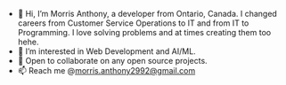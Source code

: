 - 👋 Hi, I’m Morris Anthony, a developer from Ontario, Canada. I changed careers from Customer Service Operations to IT and from IT to Programming. I love solving problems and at times creating them too hehe.
- 👀 I’m interested in Web Development and AI/ML.
- 💞️ Open to collaborate on any open source projects.
- 📫 Reach me @morris.anthony2992@gmail.com

